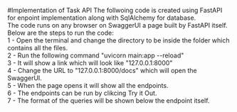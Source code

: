 #Implementation of Task API
The follwoing code is created using FastAPI for enpoint implementation along with SqlAlchemy for database.<br />
The code runs on any browser on SwaggerUI a page built by FastAPI itself.<br />
Below are the steps to run the code: <br />
1 - Open the terminal and change the directory to be inside the folder which contains all the files.<br />
2 - Run the following command "uvicorn main:app --reload" <br />
3 - It will show a link which will look like "127.0.0.1:8000" <br />
4 - Change the URL to "127.0.0.1:8000/docs" which will open the SwaggerUI. <br />
5 - When the page opens it will show all the endpoints. <br />
6 - The endpoints can be run by clikcing Try it Out. <br />
7 - The format of the queries will be shown below the endpoint itself. <br />
